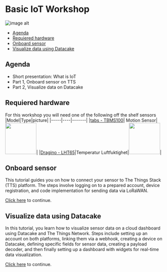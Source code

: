 # Basic IoT Workshop 
![image alt](https://lnu.se/api/media/27188-w849h425cy12cw849ch413 "title")

   * [Agenda](#agenda)
   * [Requiered hardware](#requiered-hardware)
   * [Onboard sensor](#onboard-sensor)
   * [Visualize data using Datacake](#visualize-data-using-datacake)

## Agenda

- Short presentation: What is IoT 
- Part 1, Onboard sensor on TTS
- Part 2, Visualize data on Datacake

## Requiered hardware

For this workshop you will need one of the following off the shelf sensors
|Model|Type|picture|
|-----|----|-------|
|[tabs - TBMS100](https://iot-shop.de/en/shop/gem-pir-tabs-tbms100-motion-sensor-pir-4362#attr=2496,812,2497,2345,819,824,811,2494,3303,3302,11839,12909,14208,15049,15700,16180,16380,15942,14475)| Motion Sensor| <img src="https://iot-shop.de/web/image/product.image/87/image_1024/tabs%20Bewegungssensor%20%28PIR%29?unique=df1c903" width="100">|
|[Dragino - LHT65](https://media.distrelec.com/Web/Downloads/_t/ds/113990756_eng_tds.pdf)|Temperatur Luftfuktighet|<img src="https://media.distrelec.com/Web/WebShopImages/landscape_large/5-/01/Seeed-113990756-30163015-01.jpg" width="100">|
## Onboard sensor
This tutorial guides you on how to connect your sensor to The Things Stack (TTS) platform. The steps involve logging on to a prepared account, device registration, and code implementation for sending data via LoRaWAN.

[Click here](onboard.md) to continue. 

## Visualize data using Datacake
In this tutorial, you learn how to visualize sensor data on a cloud dashboard using Datacake and The Things Network. Steps include setting up an account on both platforms, linking them via a webhook, creating a device on Datacake, defining specific fields for sensor data, creating a payload decoder, and then finally setting up a dashboard with widgets for real-time data visualization.

[Click here](visualize.md) to continue. 
